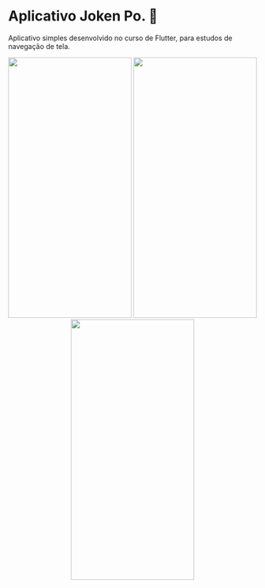 # Aplicativo Joken Po. :game_die:

Aplicativo simples desenvolvido no curso de Flutter, para estudos de navegação de tela. 

<p align="center">
     <img width="250" height="528" src="https://user-images.githubusercontent.com/86168060/178811023-94b2a4e7-1d07-472e-85ce-89f91b4f2166.png">
  <img width="250" height="528" src="https://user-images.githubusercontent.com/86168060/178811011-df73a679-3fb6-4389-9b30-4f7b3ad1412f.png">
   <img width="250" height="528" src="https://user-images.githubusercontent.com/86168060/178811019-c415de0f-582f-4c42-887f-81d1038d9e97.png">
</p>


